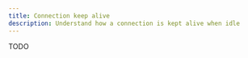 ```yaml
---
title: Connection keep alive
description: Understand how a connection is kept alive when idle
---
```


TODO
